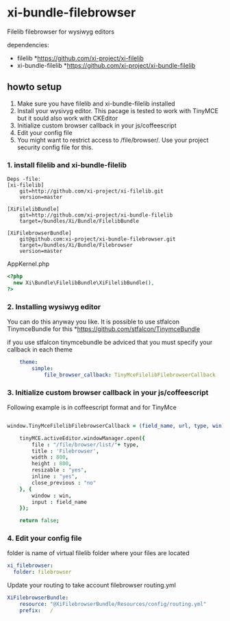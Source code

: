 xi-bundle-filebrowser
=====================

Filelib filebrowser for wysiwyg editors

dependencies:
 - filelib *https://github.com/xi-project/xi-filelib 
 - xi-bundle-filelib *https://github.com/xi-project/xi-bundle-filelib
 
## howto setup
1. Make sure you have filelib and xi-bundle-filelib installed
2. Install your wysivyg editor. This pacage is tested to work with TinyMCE but it sould also work with CKEditor
3. Initialize custom browser callback in your js/coffeescript 
4. Edit your config file
5. You might want to restrict access to /file/browser/. Use your project security config file for this.

### 1. install filelib and xi-bundle-filelib
```
Deps -file:
[xi-filelib]
    git=http://github.com/xi-project/xi-filelib.git
    version=master

[XiFilelibBundle]
    git=http://github.com/xi-project/xi-bundle-filelib    
    target=/bundles/Xi/Bundle/FilelibBundle

[XiFilebrowserBundle]
    git@github.com:xi-project/xi-bundle-filebrowser.git
    target=/bundles/Xi/Bundle/Filebrowser
    version=master

```

AppKernel.php
```php
<?php 
  new Xi\Bundle\FilelibBundle\XiFilelibBundle(),
?>
```

### 2. Installing wysiwyg editor
You can do this anyway you like. It is possible to use stfalcon TinymceBundle for this *https://github.com/stfalcon/TinymceBundle

if you use stfalcon tinymcebundle be adviced that you must specify your callback in each theme
```yml
    theme:
        simple:
            file_browser_callback: TinyMceFilelibFilebrowserCallback
```

### 3. Initialize custom browser callback in your js/coffeescript 

Following example is in coffeescript format and for TinyMce
```coffeescript

window.TinyMceFilelibFilebrowserCallback = (field_name, url, type, win) ->

    tinyMCE.activeEditor.windowManager.open({
        file : "/file/browser/list/"+ type,
        title : 'Filebrowser',
        width : 800,  
        height : 800,
        resizable : "yes",
        inline : "yes",  
        close_previous : "no"
    }, {
        window : win,
        input : field_name
    });

    return false;

```
### 4. Edit your config file

folder is name of virtual filelib folder where your files are located
```yml
xi_filebrowser:
  folder: filebrowser
```

Update your routing to take account filebrowser 
routing.yml

```yml
XiFilebrowserBundle:
    resource: "@XiFilebrowserBundle/Resources/config/routing.yml"
    prefix:   /
```
